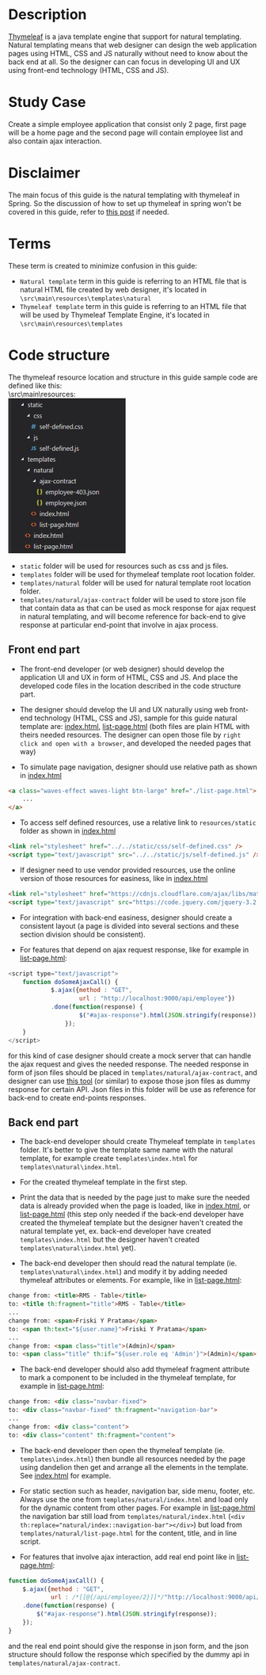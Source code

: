 # Description #
[Thymeleaf](http://www.thymeleaf.org/) is a java template engine that support for natural templating. Natural templating means that web designer can design the web application pages using HTML, CSS and JS naturally without need to know about the back end at all. So the designer can can focus in developing UI and UX using front-end technology (HTML, CSS and JS).

# Study Case #
Create a simple employee application that consist only 2 page, first page will be a home page and the second page will contain employee list and also contain ajax interaction.

# Disclaimer #
The main focus of this guide is the natural templating with thymeleaf in Spring. So the discussion of how to set up thymeleaf in spring won't be covered in this guide, refer to [this post](https://www.mkyong.com/spring-boot/spring-boot-hello-world-example-thymeleaf/) if needed.  

# Terms #
These term is created to minimize confusion in this guide:
- `Natural template` term in this guide is referring to an HTML file that is natural HTML file created by web designer, it's located in `\src\main\resources\templates\natural` 
- `Thymeleaf template` term in this guide is referring to an HTML file that will be used by Thymeleaf Template Engine, it's located in `\src\main\resources\templates`


# Code structure #
The thymeleaf resource location and structure in this guide sample code are defined like this:    
\src\main\resources:  
![alt text](https://raw.githubusercontent.com/erikfarhanmalik/thymeleaf-natural-templating/master/screenshot/file-structure.JPG)

- `static` folder will be used for resources such as css and js files.
- `templates` folder will be used for thymeleaf template root location folder.
- `templates/natural` folder will be used for natural template root location folder.
- `templates/natural/ajax-contract` folder will be used to store json file that contain data as that can be used as mock response for ajax request in natural templating, and will become reference for back-end to give response at particular end-point that involve in ajax process.

## Front end part ##
- The front-end developer (or web designer) should develop the application UI and UX in form of HTML, CSS and JS. And place the developed code files in the location described in the code structure part. 

- The designer should develop the UI and UX naturally using web front-end technology (HTML, CSS and JS), sample for this guide natural template are: [index.html](https://github.com/erikfarhanmalik/thymeleaf-natural-templating/blob/fisrt-stage/src/main/resources/templates/natural/index.html), [list-page.html](https://github.com/erikfarhanmalik/thymeleaf-natural-templating/blob/fisrt-stage/src/main/resources/templates/natural/list-page.html) (both files are plain HTML with theirs needed resources. The designer can open those file by `right click and open with a browser`, and developed the needed pages that way)

- To simulate page navigation, designer should use relative path as shown in [index.html](https://github.com/erikfarhanmalik/thymeleaf-natural-templating/blob/fisrt-stage/src/main/resources/templates/natural/index.html)

```html
<a class="waves-effect waves-light btn-large" href="./list-page.html">
	...
</a>
```
 
- To access self defined resources, use a relative link to `resources/static` folder as shown in [index.html](https://github.com/erikfarhanmalik/thymeleaf-natural-templating/blob/fisrt-stage/src/main/resources/templates/natural/index.html)

```html
<link rel="stylesheet" href="../../static/css/self-defined.css" />
<script type="text/javascript" src="../../static/js/self-defined.js" />
```

- If designer need to use vendor provided resources, use the online version of those resources for easiness, like in [index.html](https://github.com/erikfarhanmalik/thymeleaf-natural-templating/blob/fisrt-stage/src/main/resources/templates/natural/index.html)

```html
<link rel="stylesheet" href="https://cdnjs.cloudflare.com/ajax/libs/materialize/0.100.2/css/materialize.min.css" />
<script type="text/javascript" src="https://code.jquery.com/jquery-3.2.1.js"></script>
```

- For integration with back-end easiness, designer should create a consistent layout (a page is divided into several sections and these section division should be consistent).   

- For features that depend on ajax request response, like for example in [list-page.html](https://github.com/erikfarhanmalik/thymeleaf-natural-templating/blob/master/src/main/resources/templates/natural/list-page.html):  

```javascript
<script type="text/javascript">
	function doSomeAjaxCall() {
			$.ajax({method : "GET",
					url : "http://localhost:9000/api/employee"})
			.done(function(response) {
					$("#ajax-response").html(JSON.stringify(response));
				});
	}
</script>
```
for this kind of case designer should create a mock server that can handle the ajax request and gives the needed response. The needed response in form of json files should be placed in `templates/natural/ajax-contract`, and designer can use [this tool](https://github.com/erikfarhanmalik/rest-api-dummy) (or similar) to expose those json files as dummy response for certain API. Json files in this folder will be use as reference for back-end to create end-points responses.

## Back end part ##
- The back-end developer should create Thymeleaf template in `templates` folder. It's better to give the template same name with the natural template, for example create `templates\index.html` for `templates\natural\index.html`.

- For the created thymeleaf template in the first step.

- Print the data that is needed by the page just to make sure the needed data is already provided when the page is loaded, like in [index.html](https://github.com/erikfarhanmalik/thymeleaf-natural-templating/blob/fisrt-stage/src/main/resources/templates/index.html), or [list-page.html](https://github.com/erikfarhanmalik/thymeleaf-natural-templating/blob/fisrt-stage/src/main/resources/templates/list-page.html) (this step only needed if the back-end developer have created the thymeleaf template but the designer haven't created the natural template yet, ex. back-end developer have created `templates\index.html` but the designer haven't created `templates\natural\index.html` yet).

- The back-end developer then should read the natural template (ie. `templates\natural\index.html`) and modify it by adding needed thymeleaf attributes or elements. For example, like in [list-page.html](https://github.com/erikfarhanmalik/thymeleaf-natural-templating/blob/master/src/main/resources/templates/natural/list-page.html):

```html
change from: <title>RMS - Table</title>
to: <title th:fragment="title">RMS - Table</title>
...
change from: <span>Friski Y Pratama</span>
to: <span th:text="${user.name}">Friski Y Pratama</span>
...
change from: <span class="title">(Admin)</span>
to: <span class="title" th:if="${user.role eq 'Admin'}">(Admin)</span>
```

- The back-end developer should also add thymeleaf fragment attribute to mark a component to be included in the thymeleaf template, for example in [list-page.html](https://github.com/erikfarhanmalik/thymeleaf-natural-templating/blob/master/src/main/resources/templates/natural/list-page.html):

```html
change from: <div class="navbar-fixed">
to: <div class="navbar-fixed" th:fragment="navigation-bar">
...
change from: <div class="content">
to: <div class="content" th:fragment="content">
```

- The back-end developer then open the thymeleaf template (ie. `templates\index.html`) then bundle all resources needed by the page using dandelion then get and arrange all the elements in the template. See [index.html](https://github.com/erikfarhanmalik/thymeleaf-natural-templating/blob/master/src/main/resources/templates/index.html) for example.

- For static section such as header, navigation bar, side menu, footer, etc. Always use the one from `templates/natural/index.html` and load only for the dynamic content from other pages. For example in [list-page.html](https://github.com/erikfarhanmalik/thymeleaf-natural-templating/blob/master/src/main/resources/templates/list-page.html) the navigation bar still load from `templates/natural/index.html` (`<div th:replace="natural/index::navigation-bar"></div>`) but load from `templates/natural/list-page.html` for the content, title, and in line script.

- For features that involve ajax interaction, add real end point like in [list-page.html](https://github.com/erikfarhanmalik/thymeleaf-natural-templating/blob/master/src/main/resources/templates/natural/list-page.html):  

```javascript
function doSomeAjaxCall() {
	$.ajax({method : "GET",
			url : /*[[@{/api/employee/2}]]*/"http://localhost:9000/api/employee"})
	.done(function(response) {
		$("#ajax-response").html(JSON.stringify(response));
	});
}
```

and the real end point should give the response in json form, and the json structure should follow the response which specified by the dummy api in `templates/natural/ajax-contract`.